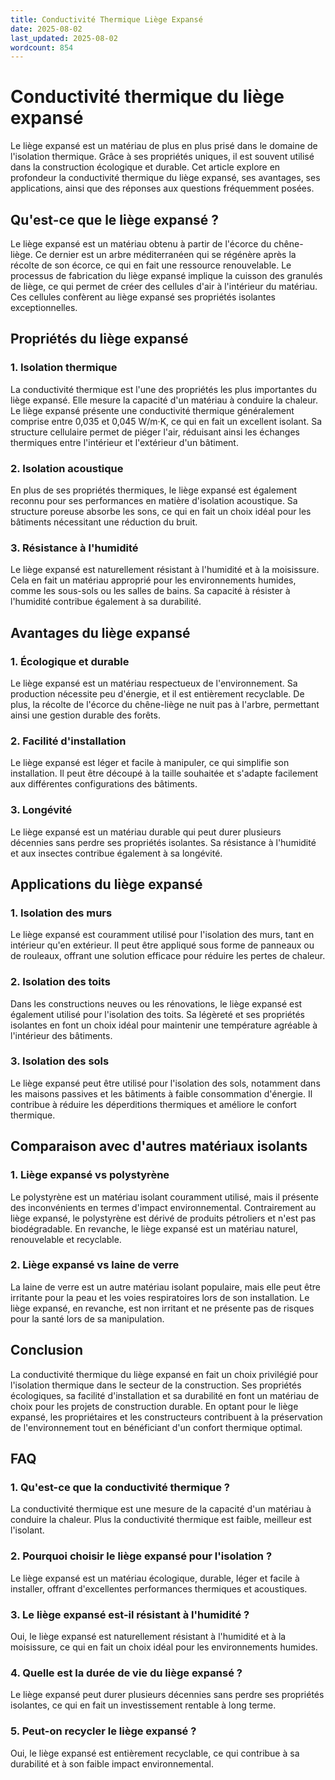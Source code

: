 ```yaml
---
title: Conductivité Thermique Liège Expansé
date: 2025-08-02
last_updated: 2025-08-02
wordcount: 854
---
```


# Conductivité thermique du liège expansé

Le liège expansé est un matériau de plus en plus prisé dans le domaine de l'isolation thermique. Grâce à ses propriétés uniques, il est souvent utilisé dans la construction écologique et durable. Cet article explore en profondeur la conductivité thermique du liège expansé, ses avantages, ses applications, ainsi que des réponses aux questions fréquemment posées.

## Qu'est-ce que le liège expansé ?

Le liège expansé est un matériau obtenu à partir de l'écorce du chêne-liège. Ce dernier est un arbre méditerranéen qui se régénère après la récolte de son écorce, ce qui en fait une ressource renouvelable. Le processus de fabrication du liège expansé implique la cuisson des granulés de liège, ce qui permet de créer des cellules d'air à l'intérieur du matériau. Ces cellules confèrent au liège expansé ses propriétés isolantes exceptionnelles.

## Propriétés du liège expansé

### 1. Isolation thermique

La conductivité thermique est l'une des propriétés les plus importantes du liège expansé. Elle mesure la capacité d'un matériau à conduire la chaleur. Le liège expansé présente une conductivité thermique généralement comprise entre 0,035 et 0,045 W/m·K, ce qui en fait un excellent isolant. Sa structure cellulaire permet de piéger l'air, réduisant ainsi les échanges thermiques entre l'intérieur et l'extérieur d'un bâtiment.

### 2. Isolation acoustique

En plus de ses propriétés thermiques, le liège expansé est également reconnu pour ses performances en matière d'isolation acoustique. Sa structure poreuse absorbe les sons, ce qui en fait un choix idéal pour les bâtiments nécessitant une réduction du bruit.

### 3. Résistance à l'humidité

Le liège expansé est naturellement résistant à l'humidité et à la moisissure. Cela en fait un matériau approprié pour les environnements humides, comme les sous-sols ou les salles de bains. Sa capacité à résister à l'humidité contribue également à sa durabilité.

## Avantages du liège expansé

### 1. Écologique et durable

Le liège expansé est un matériau respectueux de l'environnement. Sa production nécessite peu d'énergie, et il est entièrement recyclable. De plus, la récolte de l'écorce du chêne-liège ne nuit pas à l'arbre, permettant ainsi une gestion durable des forêts.

### 2. Facilité d'installation

Le liège expansé est léger et facile à manipuler, ce qui simplifie son installation. Il peut être découpé à la taille souhaitée et s'adapte facilement aux différentes configurations des bâtiments.

### 3. Longévité

Le liège expansé est un matériau durable qui peut durer plusieurs décennies sans perdre ses propriétés isolantes. Sa résistance à l'humidité et aux insectes contribue également à sa longévité.

## Applications du liège expansé

### 1. Isolation des murs

Le liège expansé est couramment utilisé pour l'isolation des murs, tant en intérieur qu'en extérieur. Il peut être appliqué sous forme de panneaux ou de rouleaux, offrant une solution efficace pour réduire les pertes de chaleur.

### 2. Isolation des toits

Dans les constructions neuves ou les rénovations, le liège expansé est également utilisé pour l'isolation des toits. Sa légèreté et ses propriétés isolantes en font un choix idéal pour maintenir une température agréable à l'intérieur des bâtiments.

### 3. Isolation des sols

Le liège expansé peut être utilisé pour l'isolation des sols, notamment dans les maisons passives et les bâtiments à faible consommation d'énergie. Il contribue à réduire les déperditions thermiques et améliore le confort thermique.

## Comparaison avec d'autres matériaux isolants

### 1. Liège expansé vs polystyrène

Le polystyrène est un matériau isolant couramment utilisé, mais il présente des inconvénients en termes d'impact environnemental. Contrairement au liège expansé, le polystyrène est dérivé de produits pétroliers et n'est pas biodégradable. En revanche, le liège expansé est un matériau naturel, renouvelable et recyclable.

### 2. Liège expansé vs laine de verre

La laine de verre est un autre matériau isolant populaire, mais elle peut être irritante pour la peau et les voies respiratoires lors de son installation. Le liège expansé, en revanche, est non irritant et ne présente pas de risques pour la santé lors de sa manipulation.

## Conclusion

La conductivité thermique du liège expansé en fait un choix privilégié pour l'isolation thermique dans le secteur de la construction. Ses propriétés écologiques, sa facilité d'installation et sa durabilité en font un matériau de choix pour les projets de construction durable. En optant pour le liège expansé, les propriétaires et les constructeurs contribuent à la préservation de l'environnement tout en bénéficiant d'un confort thermique optimal.

## FAQ

### 1. Qu'est-ce que la conductivité thermique ?

La conductivité thermique est une mesure de la capacité d'un matériau à conduire la chaleur. Plus la conductivité thermique est faible, meilleur est l'isolant.

### 2. Pourquoi choisir le liège expansé pour l'isolation ?

Le liège expansé est un matériau écologique, durable, léger et facile à installer, offrant d'excellentes performances thermiques et acoustiques.

### 3. Le liège expansé est-il résistant à l'humidité ?

Oui, le liège expansé est naturellement résistant à l'humidité et à la moisissure, ce qui en fait un choix idéal pour les environnements humides.

### 4. Quelle est la durée de vie du liège expansé ?

Le liège expansé peut durer plusieurs décennies sans perdre ses propriétés isolantes, ce qui en fait un investissement rentable à long terme.

### 5. Peut-on recycler le liège expansé ?

Oui, le liège expansé est entièrement recyclable, ce qui contribue à sa durabilité et à son faible impact environnemental.